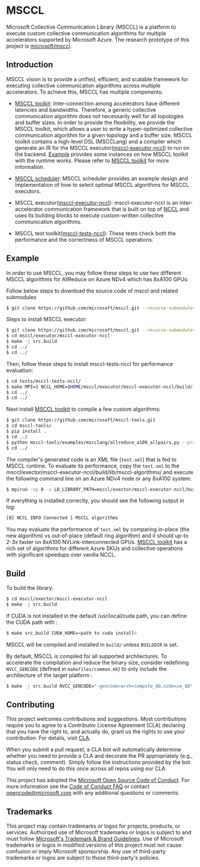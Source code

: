 # MSCCL

Microsoft Collective Communication Library (MSCCL) is a platform to execute custom collective communication algorithms for multiple accelerators supported by Microsoft Azure. The research prototype of this project is [microsoft/msccl](https://github.com/microsoft/msccl).

## Introduction

MSCCL vision is to provide a unified, efficient, and scalable framework for executing collective communication algorithms across multiple accelerators. To achieve this, MSCCL has multiple components:

- [MSCCL toolkit](https://github.com/microsoft/msccl-tools): Inter-connection among accelerators have different latencies and bandwidths. Therefore, a generic collective communication algorithm does not necessarily well for all topologies and buffer sizes. In order to provide the flexibility, we provide the MSCCL toolkit, which allows a user to write a hyper-optimized collective communication algorithm for a given topology and a buffer size. MSCCL toolkit contains a high-level DSL (MSCCLang) and a compiler which generate an IR for the MSCCL executor([msccl-executor-nccl](https://github.com/Azure/msccl-executor-nccl)) to run on the backend. [Example](#Example) provides some instances on how MSCCL toolkit with the runtime works. Please refer to [MSCCL toolkit](https://github.com/microsoft/msccl-tools) for more information.

- [MSCCL scheduler](https://github.com/microsoft/msccl-scheduler): MSCCL scheduler provides an example design and implementation of how to select optimal MSCCL algorithms for MSCCL executors.

- MSCCL executor([msccl-executor-nccl](https://github.com/Azure/msccl-executor-nccl)): msccl-executor-nccl is an inter-accelerator communication framework that is built on top of [NCCL](https://github.com/nvidia/nccl) and uses its building blocks to execute custom-written collective communication algorithms.

- MSCCL test toolkit([msccl-tests-nccl](https://github.com/Azure/msccl-tests-nccl)): These tests check both the performance and the correctness of MSCCL operations.

## Example

In order to use MSCCL, you may follow these steps to use two different MSCCL algorithms for AllReduce on Azure NDv4 which has 8xA100 GPUs:

Follow below steps to download the source code of msccl and related submodules

```sh
$ git clone https://github.com/microsoft/msccl.git --recurse-submodules
```

Steps to install MSCCL executor:

```sh
$ git clone https://github.com/microsoft/msccl.git --recurse-submodules
$ cd msccl/executor/msccl-executor-nccl
$ make -j src.build
$ cd ../
$ cd ../
```

Then, follow these steps to install msccl-tests-nccl for performance evaluation:

```sh
$ cd tests/msccl-tests-nccl/
$ make MPI=1 NCCL_HOME=$HOME/msccl/executor/msccl-executor-nccl/build/ -j
$ cd ../
$ cd ../
```

Next install [MSCCL toolkit](https://github.com/microsoft/msccl-tools) to compile a few custom algorithms:

```sh
$ git clone https://github.com/microsoft/msccl-tools.git
$ cd msccl-tools/
$ pip install .
$ cd ../
$ python msccl-tools/examples/mscclang/allreduce_a100_allpairs.py --protocol=LL 8 2 > test.xml
$ cd ../
```

The compiler's generated code is an XML file (`test.xml`) that is fed to MSCCL runtime. To evaluate its performance, copy the `test.xml` to the msccl/exector/msccl-executor-nccl/build/lib/msccl-algorithms/ and execute the following command line on an Azure NDv4 node or any 8xA100 system:

```sh
$ mpirun -np 8 -x LD_LIBRARY_PATH=msccl/exector/msccl-executor-nccl/build/lib/:$LD_LIBRARY_PATH -x NCCL_DEBUG=INFO -x NCCL_DEBUG_SUBSYS=INIT,ENV tests/msccl-tests-nccl/build/all_reduce_perf -b 128 -e 32MB -f 2 -g 1 -c 1 -n 100 -w 100 -G 100 -z 0
```

If everything is installed correctly, you should see the following output in log:

```sh
[0] NCCL INFO Connected 1 MSCCL algorithms
```

You may evaluate the performance of `test.xml` by comparing in-place (the new algorithm) vs out-of-place (default ring algorithm) and it should up-to 2-3x faster on 8xA100 NVLink-interconnected GPUs. [MSCCL toolkit](https://github.com/microsoft/msccl-tools) has a rich set of algorithms for different Azure SKUs and collective operations with significant speedups over vanilla NCCL.

## Build

To build the library:

```sh
$ cd msccl/exector/msccl-executor-nccl
$ make -j src.build
```

If CUDA is not installed in the default /usr/local/cuda path, you can define the CUDA path with :

```sh
$ make src.build CUDA_HOME=<path to cuda install>
```

MSCCL will be compiled and installed in `build/` unless `BUILDDIR` is set.

By default, MSCCL is compiled for all supported architectures. To accelerate the compilation and reduce the binary size, consider redefining `NVCC_GENCODE` (defined in `makefiles/common.mk`) to only include the architecture of the target platform :
```sh
$ make -j src.build NVCC_GENCODE="-gencode=arch=compute_80,code=sm_80"
```

## Contributing

This project welcomes contributions and suggestions.  Most contributions require you to agree to a
Contributor License Agreement (CLA) declaring that you have the right to, and actually do, grant us
the rights to use your contribution. For details, visit [CLA](https://cla.opensource.microsoft.com).

When you submit a pull request, a CLA bot will automatically determine whether you need to provide
a CLA and decorate the PR appropriately (e.g., status check, comment). Simply follow the instructions
provided by the bot. You will only need to do this once across all repos using our CLA.

This project has adopted the [Microsoft Open Source Code of Conduct](https://opensource.microsoft.com/codeofconduct/).
For more information see the [Code of Conduct FAQ](https://opensource.microsoft.com/codeofconduct/faq/) or
contact [opencode@microsoft.com](mailto:opencode@microsoft.com) with any additional questions or comments.

## Trademarks

This project may contain trademarks or logos for projects, products, or services. Authorized use of Microsoft
trademarks or logos is subject to and must follow
[Microsoft's Trademark & Brand Guidelines](https://www.microsoft.com/en-us/legal/intellectualproperty/trademarks/usage/general).
Use of Microsoft trademarks or logos in modified versions of this project must not cause confusion or imply Microsoft sponsorship.
Any use of third-party trademarks or logos are subject to those third-party's policies.
